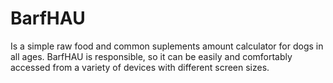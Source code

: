 # BarfHAU
Is a simple raw food and common suplements amount calculator for dogs in all ages.
BarfHAU is responsible, so it can be easily and comfortably accessed from a variety of devices with different screen sizes.
